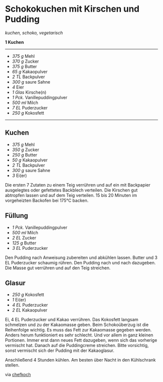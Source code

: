# Schokokuchen mit Kirschen und Pudding

*kuchen, schoko, vegetarisch*

**1 Kuchen**

---

- *375 g* Mehl
- *370 g* Zucker
- *375 g* Butter
- *65 g* Kakaopulver
- *2 TL* Backpulver
- *300 g* saure Sahne
- *4*  Eier
- *1 Glas* Kirsche(n)
- *1 Pck.* Vanillepuddingpulver
- *500 ml* Milch
- *7 EL* Puderzucker
- *250 g* Kokosfett

---

## Kuchen

- *375 g* Mehl
- *350 g* Zucker
- *250 g* Butter
- *50 g* Kakaopulver
- *2 TL* Backpulver
- *300 g* saure Sahne
- *3*  Ei(er)

Die ersten 7 Zutaten zu einem Teig verrühren und auf ein mit Backpapier ausgelegtes oder gefettetes Backblech verteilen. Die Kirschen gut abtropfen lassen und auf dem Teig verteilen. 
15 bis 20 Minuten im vorgeheizten Backofen bei 175°C backen. 

## Füllung

- *1 Pck.* Vanillepuddingpulver
- *500 ml* Milch
- *2 EL* Zucker
- *125 g* Butter
- *3 EL* Puderzucker

Den Pudding nach Anweisung zubereiten und abkühlen lassen. Butter und 3 EL Puderzucker schaumig rühren. Den Pudding nach und nach dazugeben. Die Masse gut verrühren und auf den Teig streichen. 

## Glasur

- *250 g* Kokosfett
- *1*  Ei(er)
- *4 EL* Puderzucker
- *2 EL* Kakaopulver

Ei, 4 EL Puderzucker und Kakao verrühren. Das Kokosfett langsam schmelzen und zu der Kakaomasse geben. Beim Schokoüberzug ist die Reihenfolge wichtig. Es muss das Fett zur Kakaomasse gegeben werden. Anders herum funktioniert es sehr schlecht. Und vor allem in ganz kleinen Portionen. Immer erst dann neues Fett dazugeben, wenn sich das vorherige vermischt hat. Danach auf die Puddingcreme streichen. Bitte vorsichtig, sonst vermischt sich der Pudding mit der Kakaoglasur. 

Anschließend 4 Stunden kühlen. Am besten über Nacht in den Kühlschrank stellen.

via [chefkoch](https://www.chefkoch.de/rezepte/1557471263156124/Schokoladenkuchen-mit-Kirschen-und-Pudding.html)
